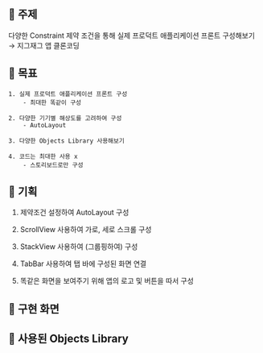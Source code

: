 ## 📌 주제
   다양한 Constraint 제약 조건을 통해 실제 프로덕트 애플리케이션 프론트 구성해보기 → 지그재그 앱 클론코딩
    
## 📌 목표

    1. 실제 프로덕트 애플리케이션 프론트 구성
        - 최대한 똑같이 구성
        
    2. 다양한 기기별 해상도를 고려하여 구성
        - AutoLayout
        
    3. 다양한 Objects Library 사용해보기
    
    4. 코드는 최대한 사용 x 
        - 스토리보드로만 구성
        

## 📌 기획 

   1. 제약조건 설정하여 AutoLayout 구성

   2. ScrollView 사용하여 가로, 세로 스크롤 구성

   3. StackView 사용하여 (그룹핑하여) 구성

   4. TabBar 사용하여 탭 바에 구성된 화면 연결

   5. 똑같은 화면을 보여주기 위해 앱의 로고 및 버튼을 따서 구성



## 📌 구현 화면


## 📌 사용된 Objects Library
